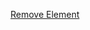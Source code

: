 [Remove Element]("https://leetcode.com/problems/remove-element/description/?envType=study-plan-v2&envId=top-interview-150")

